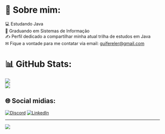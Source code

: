 # 💫 Sobre mim:
💻 Estudando Java<br>🎒 Graduando em Sistemas de Informação<br>✍ Perfil dedicado a compartilhar minha atual trilha de estudos em Java<br>✉ Fique a vontade para me contatar via email: guifereler@gmail.com



# 📊 GitHub Stats:

![](https://github-readme-streak-stats.herokuapp.com/?user=guimaraesguii&theme=darcula&hide_border=false)<br/>
![](https://github-readme-stats.vercel.app/api/top-langs/?username=guimaraesguii&theme=darcula&hide_border=false&include_all_commits=true&count_private=true&layout=compact)

## 🌐 Social midias:
[![Discord](https://img.shields.io/badge/Discord-%237289DA.svg?logo=discord&logoColor=white)](https://discord.gg/348927621515706369) [![LinkedIn](https://img.shields.io/badge/LinkedIn-%230077B5.svg?logo=linkedin&logoColor=white)](https://linkedin.com/in/https://www.linkedin.com/in/guilherme-guimarães-gg/) 

---
[![](https://visitcount.itsvg.in/api?id=guimaraesguii&icon=0&color=0)](https://visitcount.itsvg.in)


